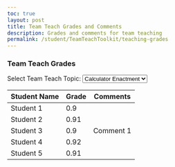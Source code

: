 ```yaml
---
toc: true
layout: post
title: Team Teach Grades and Comments
description: Grades and comments for team teaching
permalink: /student/TeamTeachToolkit/teaching-grades
---
```






<div>
  <h3>Team Teach Grades</h3>
  <label for="teamTeachTopic">Select Team Teach Topic:</label>
  <select id="teamTeachTopic">
    <option value="Topic 1">Calculator Enactment</option>
    <option value="Topic 2">Big O Notation</option>
    <option value="Topic 3">Topic 3</option>
    <option value="Topic 4">Topic 4</option>
  </select>
  <table>
    <thead>
      <tr>
        <th>Student Name</th>
        <th>Grade</th>
        <th>Comments</th>
      </tr>
    </thead>
    <tbody>
      <tr>
        <td>Student 1</td>
        <td>0.9</td>
        <td rowspan="5">
          Comment 1
        </td>
      </tr>
      <tr>
        <td>Student 2</td>
        <td>0.91</td>
      </tr>
      <tr>
        <td>Student 3</td>
        <td>0.9</td>
      </tr>
      <tr>
        <td>Student 4</td>
        <td>0.92</td>
      </tr>
      <tr>
        <td>Student 5</td>
        <td>0.91</td>
      </tr>
    </tbody>
  </table>
</div>